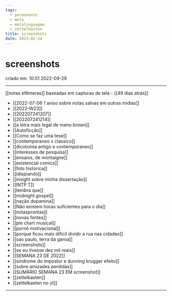 ```yaml
---
tags:
  - permanente
  - meta
  - metalinguagem
  - zettelkasten
title: screenshots
date: 2023-02-24
---
```

# screenshots
criado em: 10:51 2022-09-29

---

[[notas efêmeras]] baseadas em capturas de tela - [[49 dias atrás]]

- [[2022-07-06 1 aviso sobre notas salvas em outras midias]]
- [[2022-W23]]
- [[202207241207]]
- [[202207241214]]
- [[a letra mais legal de mano brown]]
- [[Autoficção]]
- [[Como se faz uma tese]]
- [[contemporaneo x classico]]
- [[dicotomia antigo e contemporaneo]]
- [[interesses de pesquisa]]
- [[ensaios, de montaigne]]
- [[existencial comics]]
- [[foto historica]]
- [[idispiando]]
- [[insight sobre minha dissertação]]
- [[INTP T]]
- [[lembra que]]
- [[midnight gospel]]
- [[nação dopamina]]
- [[Não existem horas suficientes para o dia]]
- [[notasprontas]]
- [[novas fontes]]
- [[pie chart musical]]
- [[pornô motivacional]]
- [[porque ficou mais difícil dividir a rua nas cidades]]
- [[sao paulo, terra da garoa]]
- [[screenshots]]
- [[se eu tivesse dez mil reais]]
- [[SEMANA 23 DE 2022]]
- [[sindrome do impostor e dunning krugger efeito]]
- [[sobre amizades perdidas]]
- [[SUMÁRIO SEMANA 23 EM screenshot]]
- [[zettelkasten]]
- [[zettelkasten no yt]]

---